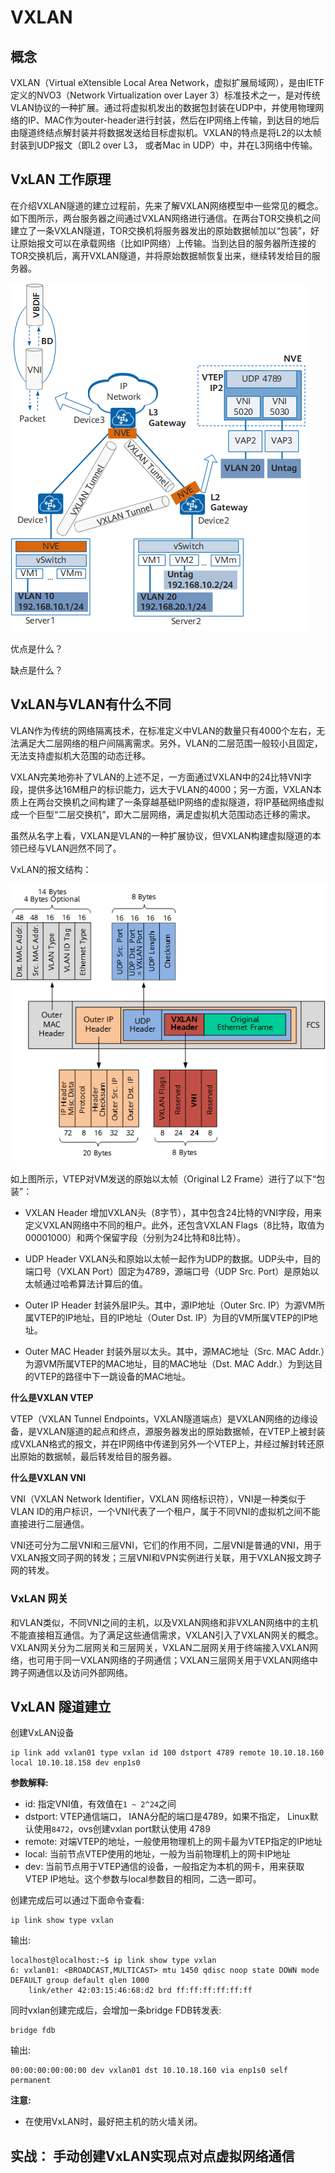 # VXLAN

## 概念

VXLAN（Virtual eXtensible Local Area Network，虚拟扩展局域网），是由IETF定义的NVO3（Network Virtualization over Layer 3）标准技术之一，是对传统VLAN协议的一种扩展。通过将虚拟机发出的数据包封装在UDP中，并使用物理网络的IP、MAC作为outer-header进行封装，然后在IP网络上传输，到达目的地后由隧道终结点解封装并将数据发送给目标虚拟机。VXLAN的特点是将L2的以太帧封装到UDP报文（即L2 over L3， 或者Mac in UDP）中，并在L3网络中传输。

## VxLAN 工作原理

在介绍VXLAN隧道的建立过程前，先来了解VXLAN网络模型中一些常见的概念。如下图所示，两台服务器之间通过VXLAN网络进行通信。在两台TOR交换机之间建立了一条VXLAN隧道，TOR交换机将服务器发出的原始数据帧加以“包装”，好让原始报文可以在承载网络（比如IP网络）上传输。当到达目的服务器所连接的TOR交换机后，离开VXLAN隧道，并将原始数据帧恢复出来，继续转发给目的服务器。

![vxlan](./images/vxlan.png)

优点是什么？ 

缺点是什么？

## VxLAN与VLAN有什么不同

VLAN作为传统的网络隔离技术，在标准定义中VLAN的数量只有4000个左右，无法满足大二层网络的租户间隔离需求。另外，VLAN的二层范围一般较小且固定，无法支持虚拟机大范围的动态迁移。

VXLAN完美地弥补了VLAN的上述不足，一方面通过VXLAN中的24比特VNI字段，提供多达16M租户的标识能力，远大于VLAN的4000；另一方面，VXLAN本质上在两台交换机之间构建了一条穿越基础IP网络的虚拟隧道，将IP基础网络虚拟成一个巨型“二层交换机”，即大二层网络，满足虚拟机大范围动态迁移的需求。

虽然从名字上看，VXLAN是VLAN的一种扩展协议，但VXLAN构建虚拟隧道的本领已经与VLAN迥然不同了。

VxLAN的报文结构：

![报文结构](./images/vxlan-package-data.png)

如上图所示，VTEP对VM发送的原始以太帧（Original L2 Frame）进行了以下“包装”：

+ VXLAN Header
增加VXLAN头（8字节），其中包含24比特的VNI字段，用来定义VXLAN网络中不同的租户。此外，还包含VXLAN Flags（8比特，取值为00001000）和两个保留字段（分别为24比特和8比特）。

+ UDP Header
VXLAN头和原始以太帧一起作为UDP的数据。UDP头中，目的端口号（VXLAN Port）固定为4789，源端口号（UDP Src. Port）是原始以太帧通过哈希算法计算后的值。

+ Outer IP Header
封装外层IP头。其中，源IP地址（Outer Src. IP）为源VM所属VTEP的IP地址，目的IP地址（Outer Dst. IP）为目的VM所属VTEP的IP地址。

+ Outer MAC Header
封装外层以太头。其中，源MAC地址（Src. MAC Addr.）为源VM所属VTEP的MAC地址，目的MAC地址（Dst. MAC Addr.）为到达目的VTEP的路径中下一跳设备的MAC地址。

**什么是VXLAN VTEP**

VTEP（VXLAN Tunnel Endpoints，VXLAN隧道端点）是VXLAN网络的边缘设备，是VXLAN隧道的起点和终点，源服务器发出的原始数据帧，在VTEP上被封装成VXLAN格式的报文，并在IP网络中传递到另外一个VTEP上，并经过解封转还原出原始的数据帧，最后转发给目的服务器。

**什么是VXLAN VNI**

VNI（VXLAN Network Identifier，VXLAN 网络标识符），VNI是一种类似于VLAN ID的用户标识，一个VNI代表了一个租户，属于不同VNI的虚拟机之间不能直接进行二层通信。

VNI还可分为二层VNI和三层VNI，它们的作用不同，二层VNI是普通的VNI，用于VXLAN报文同子网的转发；三层VNI和VPN实例进行关联，用于VXLAN报文跨子网的转发。

### VxLAN 网关

和VLAN类似，不同VNI之间的主机，以及VXLAN网络和非VXLAN网络中的主机不能直接相互通信。为了满足这些通信需求，VXLAN引入了VXLAN网关的概念。VXLAN网关分为二层网关和三层网关，VXLAN二层网关用于终端接入VXLAN网络，也可用于同一VXLAN网络的子网通信；VXLAN三层网关用于VXLAN网络中跨子网通信以及访问外部网络。

## VxLAN 隧道建立

创建VxLAN设备

```
ip link add vxlan01 type vxlan id 100 dstport 4789 remote 10.10.18.160 local 10.10.18.158 dev enp1s0
```

**参数解释:**

+ id: 指定VNI值，有效值在`1 ~ 2^24`之间
+ dstport: VTEP通信端口， IANA分配的端口是4789，如果不指定， Linux默认使用`8472`，ovs创建vxlan port默认使用 4789
+ remote: 对端VTEP的地址，一般使用物理机上的网卡最为VTEP指定的IP地址
+ local: 当前节点VTEP使用的地址，一般为当前物理机上的网卡IP地址
+ dev: 当前节点用于VTEP通信的设备，一般指定为本机的网卡，用来获取VTEP IP地址。这个参数与local参数目的相同，二选一即可。

创建完成后可以通过下面命令查看:

```shell
ip link show type vxlan
```
输出:
```shell
localhost@localhost:~$ ip link show type vxlan
6: vxlan01: <BROADCAST,MULTICAST> mtu 1450 qdisc noop state DOWN mode DEFAULT group default qlen 1000
    link/ether 42:03:15:46:68:d2 brd ff:ff:ff:ff:ff:ff
```

同时vxlan创建完成后，会增加一条bridge FDB转发表:
```
bridge fdb
```
输出:
```shell
00:00:00:00:00:00 dev vxlan01 dst 10.10.18.160 via enp1s0 self permanent
```

**注意:** 

+ 在使用VxLAN时，最好把主机的防火墙关闭。

## 实战： 手动创建VxLAN实现点对点虚拟网络通信

